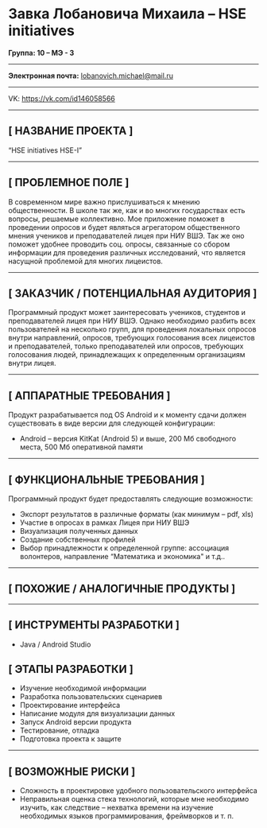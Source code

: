 # Завка Лобановича Михаила – HSE initiatives
**Группа: 10 – МЭ - 3**
***
**Электронная почта:** <lobanovich.michael@mail.ru>
***
VK: <https://vk.com/id146058566>
***
## [ НАЗВАНИЕ ПРОЕКТА ]
“HSE initiatives HSE-I”
***
## [ ПРОБЛЕМНОЕ ПОЛЕ ]
В современном мире важно прислушиваться к мнению общественности. В школе так же, как и во многих государствах есть вопросы, решаемые коллективно. Мое приложение поможет в проведении опросов и будет являться агрегатором общественного мнения учеников и преподавателей лицея при НИУ ВШЭ. Так же оно поможет удобнее проводить соц. опросы, связанные со сбором информации для проведения различных исследований, что является насущной проблемой для многих лицеистов.
***
## [ ЗАКАЗЧИК / ПОТЕНЦИАЛЬНАЯ АУДИТОРИЯ ]
Программный продукт может заинтересовать учеников, студентов и преподавателей лицея при НИУ ВШЭ. Однако необходимо разбить всех пользователей на несколько групп, для проведения локальных опросов внутри направлений, опросов, требующих голосования всех лицеистов и преподавателей, только преподавателей или опросов, требующих голосования людей, принадлежащих к определенным организациям внутри лицея.
***
## [ АППАРАТНЫЕ ТРЕБОВАНИЯ ]
Продукт разрабатывается под OS Android и к моменту сдачи должен существовать в виде версии для следующей конфигурации:
*	Android – версия KitKat (Android 5) и выше, 200 Мб свободного места, 500 Мб оперативной памяти
***
## [ ФУНКЦИОНАЛЬНЫЕ ТРЕБОВАНИЯ ]
Программный продукт будет предоставлять следующие возможности:
*	Экспорт результатов в различные форматы (как минимум – pdf, xls)
*	Участие в опросах в рамках Лицея при НИУ ВШЭ
*	Визуализация полученных данных
*	Создание собственных профилей
*	Выбор принадлежности к определенной группе: ассоциация волонтеров, направление “Математика и экономика" и т.д..
***
## [ ПОХОЖИЕ / АНАЛОГИЧНЫЕ ПРОДУКТЫ ]

***
## [ ИНСТРУМЕНТЫ РАЗРАБОТКИ ]
*	Java / Android Studio 
## [ ЭТАПЫ РАЗРАБОТКИ ]
*	Изучение необходимой информации 
*	Разработка пользовательских сценариев
*	Проектирование интерфейса
*	Написание модуля для визуализации данных
*	Запуск Android версии продукта
*	Тестирование, отладка
*	Подготовка проекта к защите
***
## [ ВОЗМОЖНЫЕ РИСКИ ]
*	Сложность в проектировке удобного пользовательского интерфейса
*	Неправильная оценка стека технологий, которые мне необходимо изучить, как следствие – нехватка времени на изучение необходимых языков программирования, фреймворков и т. п.
